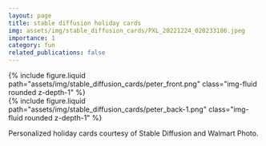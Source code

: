 ```yaml
---
layout: page
title: stable diffusion holiday cards
img: assets/img/stable_diffusion_cards/PXL_20221224_020233186.jpeg
importance: 1
category: fun
related_publications: false
---
```


<div class="row">
    <div class="col-sm mt-3 mt-md-0">
        {% include figure.liquid path="assets/img/stable_diffusion_cards/peter_front.png" class="img-fluid rounded z-depth-1" %}
    </div>
    <div class="col-sm mt-3 mt-md-0">
        {% include figure.liquid path="assets/img/stable_diffusion_cards/peter_back-1.png" class="img-fluid rounded z-depth-1" %}
    </div>
</div>

Personalized holiday cards courtesy of Stable Diffusion and Walmart Photo.
